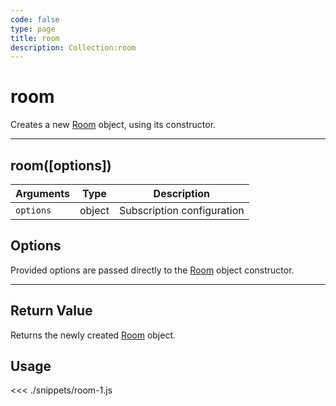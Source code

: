 ```yaml
---
code: false
type: page
title: room
description: Collection:room
---
```


# room

Creates a new [Room](/sdk/js/5/core-classes/room/) object, using its constructor.

---

## room([options])

| Arguments | Type   | Description                |
| --------- | ------ | -------------------------- |
| `options` | object | Subscription configuration |

## Options

Provided options are passed directly to the [Room](/sdk/js/5/core-classes/room/) object constructor.

---

## Return Value

Returns the newly created [Room](/sdk/js/5/core-classes/room/) object.

## Usage

<<< ./snippets/room-1.js

